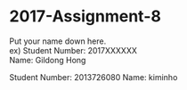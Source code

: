 # 2017-Assignment-8

Put your name down here.  
ex) Student Number: 2017XXXXXX  
Name: Gildong Hong

Student Number: 2013726080 
Name: kiminho
